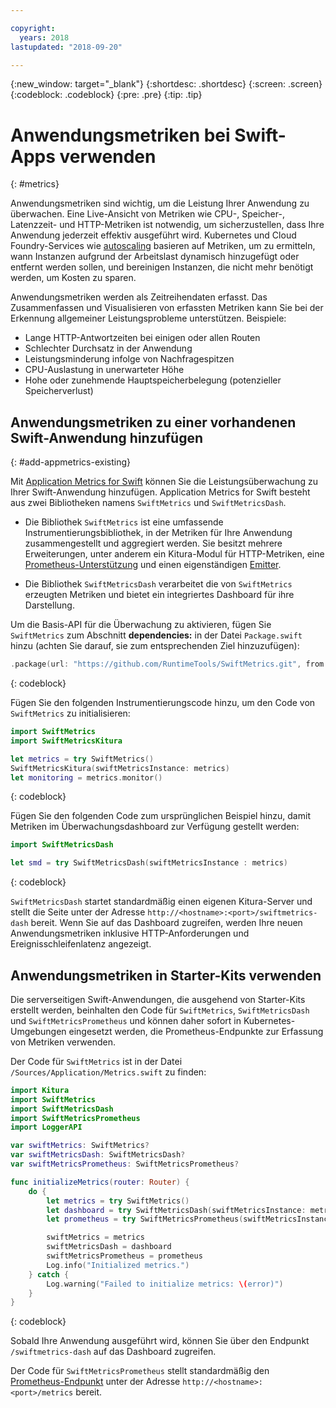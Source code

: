 ```yaml
---

copyright:
  years: 2018
lastupdated: "2018-09-20"

---
```


{:new_window: target="_blank"}
{:shortdesc: .shortdesc}
{:screen: .screen}
{:codeblock: .codeblock}
{:pre: .pre}
{:tip: .tip}

# Anwendungsmetriken bei Swift-Apps verwenden
{: #metrics}

Anwendungsmetriken sind wichtig, um die Leistung Ihrer Anwendung zu
überwachen. Eine Live-Ansicht von Metriken wie CPU-, Speicher-, Latenzzeit- und HTTP-Metriken ist notwendig, um sicherzustellen, dass Ihre Anwendung jederzeit effektiv ausgeführt wird. Kubernetes und Cloud Foundry-Services wie [autoscaling](/docs/services/Auto-Scaling/index.html) basieren auf Metriken, um zu ermitteln, wann Instanzen aufgrund der Arbeitslast dynamisch hinzugefügt oder entfernt werden sollen, und bereinigen Instanzen, die nicht mehr benötigt werden, um Kosten zu sparen. 

Anwendungsmetriken werden als Zeitreihendaten erfasst. Das Zusammenfassen und Visualisieren von erfassten Metriken kann Sie bei der Erkennung allgemeiner
Leistungsprobleme unterstützen. Beispiele: 

* Lange HTTP-Antwortzeiten bei einigen oder allen Routen
* Schlechter Durchsatz in der Anwendung
* Leistungsminderung infolge von Nachfragespitzen
* CPU-Auslastung in unerwarteter Höhe 
* Hohe oder zunehmende Hauptspeicherbelegung (potenzieller
Speicherverlust)

## Anwendungsmetriken zu einer vorhandenen Swift-Anwendung hinzufügen
{: #add-appmetrics-existing}

Mit
[Application
Metrics for Swift](https://developer.ibm.com/swift/monitoring-diagnostics/application-metrics-for-swift/) können Sie die Leistungsüberwachung zu Ihrer
Swift-Anwendung hinzufügen. Application Metrics for Swift besteht aus zwei
Bibliotheken namens `SwiftMetrics` und `SwiftMetricsDash`.

* Die Bibliothek `SwiftMetrics` ist eine umfassende
Instrumentierungsbibliothek, in der Metriken für Ihre Anwendung
zusammengestellt und aggregiert werden. Sie besitzt mehrere Erweiterungen,
unter anderem ein
Kitura-Modul für HTTP-Metriken,
eine [Prometheus-Unterstützung](https://github.com/RuntimeTools/SwiftMetrics#prometheus-support)
und einen eigenständigen
[Emitter](https://github.com/RuntimeTools/SwiftMetrics#application-metrics-for-swift-agent).

* Die Bibliothek `SwiftMetricsDash` verarbeitet die von
`SwiftMetrics` erzeugten Metriken und bietet ein integriertes
Dashboard für ihre Darstellung.

Um die Basis-API für die Überwachung zu
aktivieren, fügen Sie `SwiftMetrics` zum Abschnitt
**dependencies:** in der Datei
`Package.swift` hinzu (achten Sie darauf, sie zum entsprechenden
Ziel hinzuzufügen):
```swift
.package(url: "https://github.com/RuntimeTools/SwiftMetrics.git", from: "2.4.0")
```
{: codeblock}

Fügen Sie den folgenden Instrumentierungscode hinzu, um den Code von
`SwiftMetrics` zu initialisieren:
```swift
import SwiftMetrics
import SwiftMetricsKitura

let metrics = try SwiftMetrics()
SwiftMetricsKitura(swiftMetricsInstance: metrics)
let monitoring = metrics.monitor()
```
{: codeblock}

Fügen Sie den folgenden Code zum ursprünglichen Beispiel hinzu, damit
Metriken im Überwachungsdashboard zur Verfügung gestellt werden:
```swift
import SwiftMetricsDash

let smd = try SwiftMetricsDash(swiftMetricsInstance : metrics)
```  
{: codeblock}

`SwiftMetricsDash` startet standardmäßig einen eigenen
Kitura-Server und stellt die Seite unter
der Adresse `http://<hostname>:<port>/swiftmetrics-dash`
bereit. Wenn Sie auf das Dashboard zugreifen, werden Ihre neuen
Anwendungsmetriken inklusive HTTP-Anforderungen und Ereignisschleifenlatenz
angezeigt.

## Anwendungsmetriken in Starter-Kits verwenden

Die serverseitigen Swift-Anwendungen, die ausgehend von Starter-Kits
erstellt werden, beinhalten den Code für `SwiftMetrics`,
`SwiftMetricsDash` und
`SwiftMetricsPrometheus` und können daher sofort in
Kubernetes-Umgebungen eingesetzt werden, die Prometheus-Endpunkte zur Erfassung
von Metriken verwenden.

Der Code für `SwiftMetrics` ist in der Datei
`/Sources/Application/Metrics.swift` zu finden:
```swift
import Kitura
import SwiftMetrics
import SwiftMetricsDash
import SwiftMetricsPrometheus
import LoggerAPI

var swiftMetrics: SwiftMetrics?
var swiftMetricsDash: SwiftMetricsDash?
var swiftMetricsPrometheus: SwiftMetricsPrometheus?

func initializeMetrics(router: Router) {
    do {
        let metrics = try SwiftMetrics()
        let dashboard = try SwiftMetricsDash(swiftMetricsInstance: metrics, endpoint: router)
        let prometheus = try SwiftMetricsPrometheus(swiftMetricsInstance: metrics, endpoint: router)

        swiftMetrics = metrics
        swiftMetricsDash = dashboard
        swiftMetricsPrometheus = prometheus
        Log.info("Initialized metrics.")
    } catch {
        Log.warning("Failed to initialize metrics: \(error)")
    }
}
```
{: codeblock}

Sobald Ihre Anwendung ausgeführt wird, können Sie über den Endpunkt
`/swiftmetrics-dash` auf das Dashboard zugreifen.

Der Code für `SwiftMetricsPrometheus` stellt
standardmäßig den
[Prometheus-Endpunkt](https://prometheus.io/) unter der
Adresse
`http://<hostname>:<port>/metrics` bereit.
